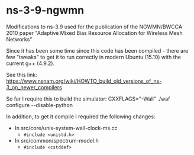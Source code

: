 # ns-3-9-ngwmn
Modifications to ns-3.9 used for the publication of the NGWMN/BWCCA 2010 paper "Adaptive Mixed Bias Resource Allocation for Wireless Mesh Networks"

Since it has been some time since this code has been compiled - there are few "tweaks" to get it to run correctly in modern Ubuntu (15.10) with the current g++ (4.9.2).

See this link: https://www.nsnam.org/wiki/HOWTO_build_old_versions_of_ns-3_on_newer_compilers

So far I require this to build the simulator: CXXFLAGS="-Wall" ./waf configure --disable-python

In addition, to get it compile I required the following changes:

* In src/core/unix-system-wall-clock-ms.cc
  * ```#include <unistd.h>```
* In src/common/spectrum-model.h
  * ```#include <cstddef>```

